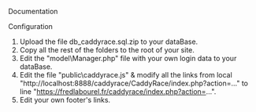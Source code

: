 Documentation

Configuration

1. Upload the file db_caddyrace.sql.zip to your dataBase.
2. Copy all the rest of the folders to the root of your site.
3. Edit the "model\Manager.php" file with your own login data to your dataBase.
4. Edit the file "public\caddyrace.js" & modify all the links from local "http://localhost:8888/caddyrace/CaddyRace/index.php?action=..." to line "https://fredlabourel.fr/caddyrace/index.php?action=...".
5. Edit your own footer's links.